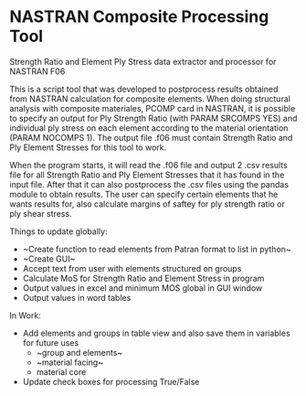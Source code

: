 # NASTRAN Composite Processing Tool
Strength Ratio and Element Ply Stress data extractor and processor for NASTRAN F06 

This is a script tool that was developed to postprocess results obtained 
from NASTRAN calculation for composite elements. When doing structural analysis with composite materiales, PCOMP card in NASTRAN, it is possible to specify an output for Ply Strength Ratio (with PARAM SRCOMPS YES) and individual ply stress on each element according to the material orientation (PARAM NOCOMPS 1). The output file .f06 must contain Strength Ratio and Ply Element Stresses for this tool to work. 

When the program starts, it will read the .f06 file and output 2 .csv results file for all Strength Ratio and Ply Element Stresses that it has found in the input file. After that it can also postprocess the .csv files using the pandas module to obtain results. The user can specify certain elements that he wants results for, also calculate margins of saftey for ply strength ratio or ply shear stress. 

Things to update globally:
- ~Create function to read elements from Patran format to list in python~
- ~Create GUI~ 
- Accept text from user with elements structured on groups
- Calculate MoS for Strength Ratio and Element Stress in program
- Output values in excel and minimum MOS global in GUI window
- Output values in word tables 

In Work:
- Add elements and groups in table view and also save them in variables for future uses
	- ~group and elements~
	- ~material facing~
	- material core
- Update check boxes for processing True/False


